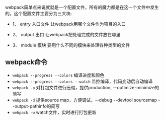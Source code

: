 webpack简单点来说就就是一个配置文件，所有的魔力都是在这一个文件中发生的。这个配置文件主要分为三大块:  

- 1、 entry 入口文件   让webpack用哪个文件作为项目的入口  

- 2、 output 出口    让webpack把处理完成的文件放在哪里  

- 3、 module 模块      要用什么不同的模块来处理各种类型的文件

## webpack命令

* `webpack --progress --colors`   编译进度和颜色
* `webpack --progress --colors --watch`   监控编译，代码变动后自动编译
* `webpack -p`  对打包文件进行压缩，提供production, --optimize-minimize的简写
* `webpack -d`  提供source map，方便调试，--debug --devtool sourcemap --output-pathinfo的简写
* `webpack -w`  watch文件，实时进行打包更新

